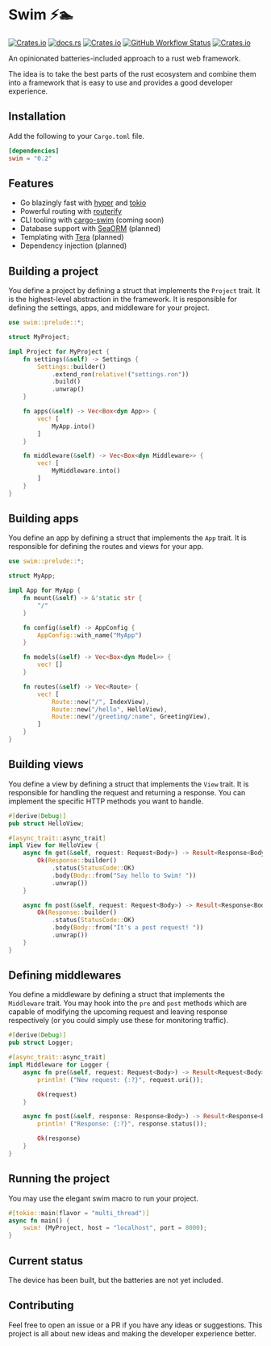 # Swim ⚡🏊

[![Crates.io](https://img.shields.io/crates/v/swim)](https://crates.io/crates/swim)
[![docs.rs](https://img.shields.io/docsrs/swim)](https://docs.rs/swim)
[![Crates.io](https://img.shields.io/crates/d/swim)](https://crates.io/crates/swim)
[![GitHub Workflow Status](https://img.shields.io/github/actions/workflow/status/SyedAhkam/swim/build-and-test.yml?style=plastic)](https://github.com/SyedAhkam/swim/actions/workflows/build-and-test.yml)
[![Crates.io](https://img.shields.io/crates/l/swim)](LICENSE)

<!-- cargo-rdme start -->

An opinionated batteries-included approach to a rust web framework.

The idea is to take the best parts of the rust ecosystem and combine them into a framework that is easy to use and provides a good developer experience.

## Installation

Add the following to your `Cargo.toml` file.

```toml
[dependencies]
swim = "0.2"
```

## Features

- Go blazingly fast with [hyper](https://github.com/hyperium/hyper) and [tokio](https://github.com/tokio-rs/tokio)
- Powerful routing with [routerify](https://github.com/routerify/routerify)
- CLI tooling with [cargo-swim](cargo-swim) (coming soon)
- Database support with [SeaORM](https://github.com/SeaQL/sea-orm) (planned)
- Templating with [Tera](https://github.com/Keats/tera) (planned)
- Dependency injection (planned)

## Building a project

You define a project by defining a struct that implements the `Project` trait. It is the highest-level abstraction in the framework. It is responsible for defining the settings, apps, and middleware for your project.

```rust
use swim::prelude::*;

struct MyProject;

impl Project for MyProject {
    fn settings(&self) -> Settings {
        Settings::builder()
            .extend_ron(relative!("settings.ron"))
            .build()
            .unwrap()
    }

    fn apps(&self) -> Vec<Box<dyn App>> {
        vec! [
            MyApp.into()
        ]
    }

    fn middleware(&self) -> Vec<Box<dyn Middleware>> {
        vec! [
            MyMiddleware.into()
        ]
    }
}

```

## Building apps

You define an app by defining a struct that implements the `App` trait. It is responsible for defining the routes and views for your app.

```rust
use swim::prelude::*;

struct MyApp;

impl App for MyApp {
    fn mount(&self) -> &'static str {
        "/"
    }

    fn config(&self) -> AppConfig {
        AppConfig::with_name("MyApp")
    }

    fn models(&self) -> Vec<Box<dyn Model>> {
        vec! []
    }

    fn routes(&self) -> Vec<Route> {
        vec! [
            Route::new("/", IndexView),
            Route::new("/hello", HelloView),
            Route::new("/greeting/:name", GreetingView),
        ]
    }
}

```

## Building views

You define a view by defining a struct that implements the `View` trait. It is responsible for handling the request and returning a response. You can implement the specific HTTP methods you want to handle.

```rust
#[derive(Debug)]
pub struct HelloView;

#[async_trait::async_trait]
impl View for HelloView {
    async fn get(&self, request: Request<Body>) -> Result<Response<Body>> {
        Ok(Response::builder()
            .status(StatusCode::OK)
            .body(Body::from("Say hello to Swim! "))
            .unwrap())
    }

    async fn post(&self, request: Request<Body>) -> Result<Response<Body>> {
        Ok(Response::builder()
            .status(StatusCode::OK)
            .body(Body::from("It's a post request! "))
            .unwrap())
    }
}

```

## Defining middlewares

You define a middleware by defining a struct that implements the `Middleware` trait. You may hook into the `pre` and `post` methods which are capable of modifying the upcoming request and leaving response respectively (or you could simply use these for monitoring traffic). 

```rust
#[derive(Debug)]
pub struct Logger;

#[async_trait::async_trait]
impl Middleware for Logger {
    async fn pre(&self, request: Request<Body>) -> Result<Request<Body>> {
        println! ("New request: {:?}", request.uri());

        Ok(request)
    }

    async fn post(&self, response: Response<Body>) -> Result<Response<Body>> {
        println! ("Response: {:?}", response.status());

        Ok(response)
    }
}
```

## Running the project

You may use the elegant swim macro to run your project.

```rust
#[tokio::main(flavor = "multi_thread")]
async fn main() {
    swim! (MyProject, host = "localhost", port = 8000);
}
```

<!-- cargo-rdme end -->


## Current status

The device has been built, but the batteries are not yet included.

## Contributing

Feel free to open an issue or a PR if you have any ideas or suggestions. This project is all about new ideas and making the developer experience better.
